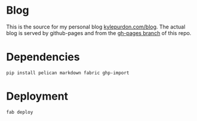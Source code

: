 # Blog

This is the source for my personal blog [kylepurdon.com/blog](http://kylepurdon.com/blog). The actual blog is served by github-pages and from the [gh-pages branch](https://github.com/kpurdon/blog/tree/gh-pages) of this repo.

# Dependencies

```
pip install pelican markdown fabric ghp-import
```

# Deployment

```
fab deploy
```
